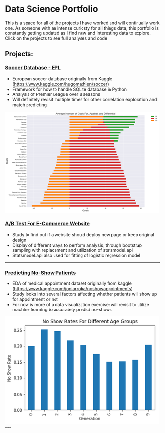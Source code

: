 # Data Science Portfolio

This is a space for all of the projects I have worked and will continually work one. As someone with an intense curiosty for all things data, this portfolio is constantly getting updated as I find new and interesting data to explore. Click on the projects to see full analyses and code

## Projects:

### [Soccer Database - EPL](https://github.com/EricArthur/Data-Science-Portfolio/blob/master/Soccer%20Database/Soccer%20Database%20-%20EDA.ipynb)
* European soccer database originally from Kaggle (https://www.kaggle.com/hugomathien/soccer)
* Framework for how to handle SQLite database in Python
* Analysis of Premier League over 8 seasons
* Will definitely revisit multiple times for other correlation exploration and match predicting
<img src="Soccer%20Database/Avg%20Num%20of%20GF,%20GA,%20GD.png" width="500">

### [A/B Test For E-Commerce Website](link)
* Study to find out if a website should deploy new page or keep original design
* Display of different ways to perform analysis, through bootstrap sampling with replacement and utilization of statsmodel.api
* Statsmodel.api also used for fitting of logistic regression model

---

### [Predicting No-Show Patients](https://github.com/EricArthur/Data-Science-Portfolio/blob/master/No-Show%20Doctor%20Appointments/Medical%20Appointments.ipynb)
* EDA of medical appointment dataset originally from kaggle (https://www.kaggle.com/joniarroba/noshowappointments)
* Study looks into several factors affecting whether patients will show up for appointment or not
* For now is more of a data visualization exercise: will revisit to utilize machine learning to accurately predict no-shows
<img src="No-Show%20Doctor%20Appointments/No%20Show%20Rates%20For%20Different%20Age%20Groups.png" width="500">
---


